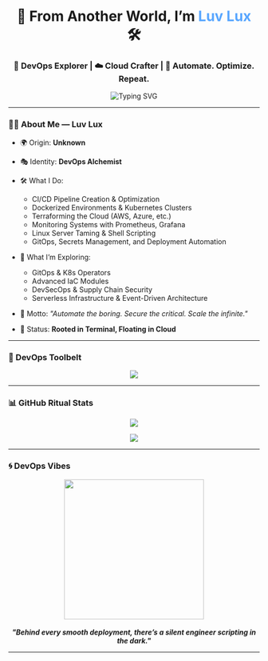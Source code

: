 <h1 align="center">🌌 From Another World, I’m <span style="color:#58A6FF;">Luv Lux</span> 🛠️</h1>
<h3 align="center">🚀 DevOps Explorer | ☁️ Cloud Crafter | 🧠 Automate. Optimize. Repeat.</h3>

<p align="center">
  <img src="https://readme-typing-svg.herokuapp.com?font=Fira+Code&pause=1000&center=true&vCenter=true&width=500&lines=Infrastructure+Wizardry...;Containers+%7C+Pipelines+%7C+Cloud;DevOps+Is+My+Discipline;Welcome+to+the+Automation+Realm+%F0%9F%8C%8D" alt="Typing SVG" />
</p>

---

### 👨‍💻 About Me — Luv Lux

- 🌍 Origin: **Unknown**  
- 🎭 Identity: **DevOps Alchemist**  
- 🛠️ What I Do:
  - CI/CD Pipeline Creation & Optimization
  - Dockerized Environments & Kubernetes Clusters
  - Terraforming the Cloud (AWS, Azure, etc.)
  - Monitoring Systems with Prometheus, Grafana
  - Linux Server Taming & Shell Scripting  
  - GitOps, Secrets Management, and Deployment Automation

- 🧠 What I’m Exploring:
  - GitOps & K8s Operators  
  - Advanced IaC Modules  
  - DevSecOps & Supply Chain Security  
  - Serverless Infrastructure & Event-Driven Architecture

- 🧾 Motto: _"Automate the boring. Secure the critical. Scale the infinite."_  
- 💬 Status: **Rooted in Terminal, Floating in Cloud**

---

### 🧰 DevOps Toolbelt

<p align="center">
  <img src="https://skillicons.dev/icons?i=docker,kubernetes,linux,git,github,terraform,aws,bash,jenkins" />
</p>

---

### 📊 GitHub Ritual Stats

<p align="center">
  <img src="https://github-readme-stats.vercel.app/api?username=luv-lux&show_icons=true&theme=tokyonight" />
</p>

<p align="center">
  <img src="https://github-readme-streak-stats.herokuapp.com?user=luv-lux&theme=tokyonight" />
</p>

---

### 🌀 DevOps Vibes

<p align="center">
  <img src="https://media.tenor.com/7EayVZ6B6NwAAAAC/levi-coding-anime.gif" width="280"/>
  <br/><br/>
  <i><b>"Behind every smooth deployment, there’s a silent engineer scripting in the dark."</b></i>
</p>

---

<!-- End of README -->
